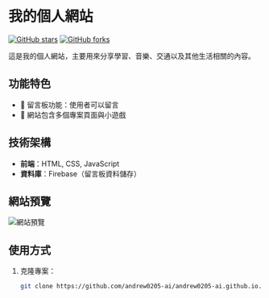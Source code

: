 # 我的個人網站

[![GitHub stars](https://img.shields.io/github/stars/andrew0205-ai/andrew0205-ai.github.io?style=social)](https://github.com/andrew0205-ai/andrew0205-ai.github.io/stargazers)
[![GitHub forks](https://img.shields.io/github/forks/andrew0205-ai/andrew0205-ai.github.io?style=social)](https://github.com/andrew0205-ai/andrew0205-ai.github.io/network/members)

這是我的個人網站，主要用來分享學習、音樂、交通以及其他生活相關的內容。

## 功能特色

- 💬 留言板功能：使用者可以留言
- 📄 網站包含多個專案頁面與小遊戲

## 技術架構

- **前端**：HTML, CSS, JavaScript
- **資料庫**：Firebase（留言板資料儲存）

## 網站預覽

![網站預覽](https://i.meee.com.tw/JYVlKzJ.png)  


## 使用方式

1. 克隆專案：
   ```bash
   git clone https://github.com/andrew0205-ai/andrew0205-ai.github.io.git